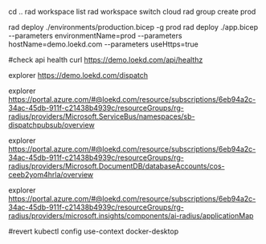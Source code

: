 cd ..
rad workspace list
rad workspace switch cloud
rad group create prod

rad deploy ./environments/production.bicep -g prod
rad deploy ./app.bicep --parameters environmentName=prod --parameters hostName=demo.loekd.com --parameters useHttps=true

#check api health
curl https://demo.loekd.com/api/healthz

explorer https://demo.loekd.com/dispatch

explorer https://portal.azure.com/#@loekd.com/resource/subscriptions/6eb94a2c-34ac-45db-911f-c21438b4939c/resourceGroups/rg-radius/providers/Microsoft.ServiceBus/namespaces/sb-dispatchpubsub/overview

explorer https://portal.azure.com/#@loekd.com/resource/subscriptions/6eb94a2c-34ac-45db-911f-c21438b4939c/resourceGroups/rg-radius/providers/Microsoft.DocumentDB/databaseAccounts/cos-ceeb2yom4hrla/overview

explorer https://portal.azure.com/#@loekd.com/resource/subscriptions/6eb94a2c-34ac-45db-911f-c21438b4939c/resourceGroups/rg-radius/providers/microsoft.insights/components/ai-radius/applicationMap

#revert
kubectl config use-context docker-desktop